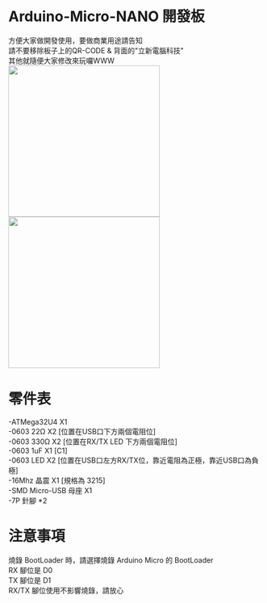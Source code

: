 # Arduino-Micro-NANO 開發板
方便大家做開發使用，要做商業用途請告知  
請不要移除板子上的QR-CODE & 背面的"立新電腦科技"  
其他就隨便大家修改來玩囉WWW  
<img src="https://user-images.githubusercontent.com/53372547/128599375-784aa760-f335-4861-a491-375e21069948.jpg" width="300">
<img src="https://user-images.githubusercontent.com/53372547/128599392-50f36fc4-0216-412a-a9f2-a03b2d36ef68.jpg" width="300">  
# 零件表
-ATMega32U4 X1  
-0603 22Ω X2 [位置在USB口下方兩個電阻位]  
-0603 330Ω X2 [位置在RX/TX LED 下方兩個電阻位]  
-0603 1uF X1 [C1]  
-0603 LED X2 [位置在USB口左方RX/TX位，靠近電阻為正極，靠近USB口為負極]  
-16Mhz 晶震 X1 [規格為 3215]  
-SMD Micro-USB 母座 X1  
-7P 針腳 *2  
# 注意事項
燒錄 BootLoader 時，請選擇燒錄 Arduino Micro 的 BootLoader  
RX 腳位是 D0  
TX 腳位是 D1  
RX/TX 腳位使用不影響燒錄，請放心
